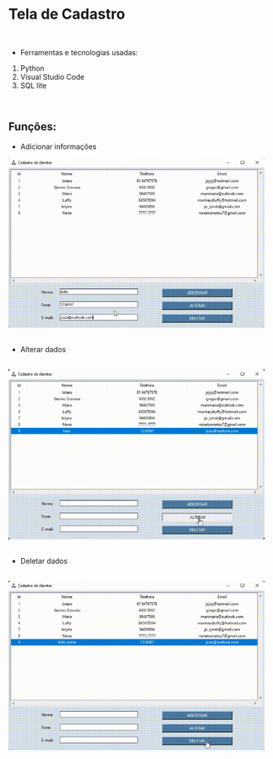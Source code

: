 # Tela de Cadastro
<br>


* Ferramentas e tecnologias usadas:
1. Python<br>
2. Visual Studio Code
3. SQL lite
<br>

## Funções: 

* Adicionar informações
<img src="./add.gif">

<br>
<br>

* Alterar dados 
<br>
<img src="./altera.gif">

<br>
<br>

* Deletar dados
<br>
<img src="./del.gif">
